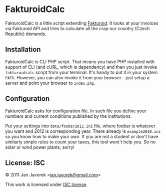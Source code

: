 # FakturoidCalc

FakturoidCalc is a little script extending [Fakturoid](https://github.com/fakturoid/). It looks at your invoices via Fakturoid API and tries to calculate all the crap our country (Czech Republic) demands.

## Installation

FakturoidCalc is CLI PHP script. That means you have PHP installed with support of CLI (and cURL, which is dependency) and then you just invoke `fakturoidcalc` script from your terminal. It's handy to put it in your system `PATH`. However, you can also invoke it from your browser - just setup a server and point your browser to `index.php`.

## Configuration

FakturoidCalc asks for configuration file. In such file you define your numbers and current conditions published by the institutions.

Put your settings into `data/foobar2012.ini` file, where foobar is whatever you want and 2012 is corresponding year. There already is `example2010.ini` so you know how to make your own. If you are not a student or don't have similarly simple rules to count your taxes, this tool wont't help you. So no solar or wind power plants, sorry!

## License: ISC

© 2011 Jan Javorek &lt;<a
href="mailto:jan.javorek&#64;gmail.com">jan.javorek&#64;gmail.com</a>&gt;

This work is licensed under [ISC license](https://en.wikipedia.org/wiki/ISC_license).
